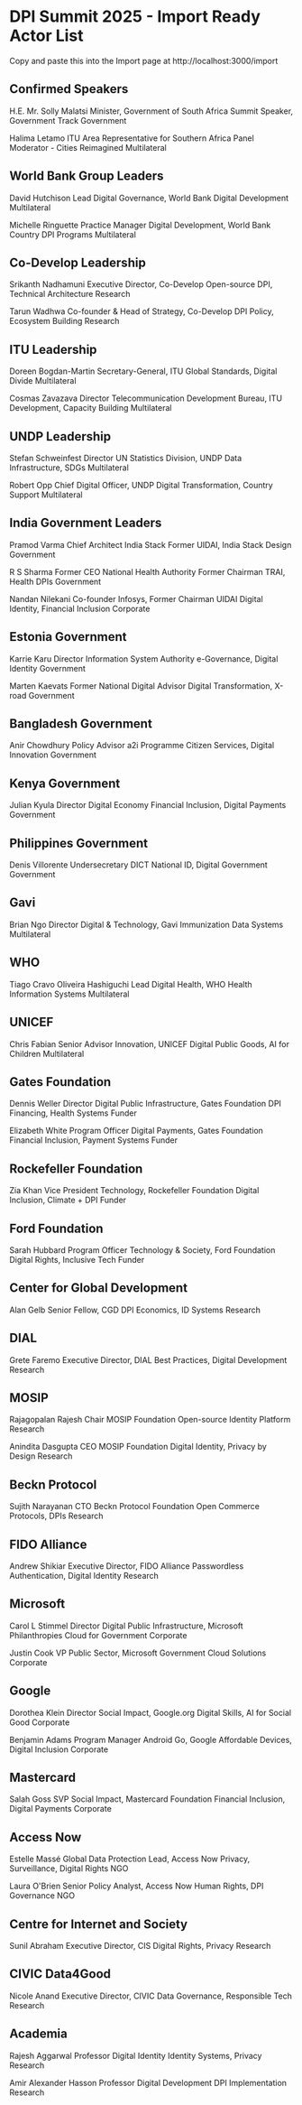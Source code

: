 # DPI Summit 2025 - Import Ready Actor List
Copy and paste this into the Import page at http://localhost:3000/import

## Confirmed Speakers
H.E. Mr. Solly Malatsi
Minister, Government of South Africa
Summit Speaker, Government Track
Government

Halima Letamo
ITU Area Representative for Southern Africa
Panel Moderator - Cities Reimagined
Multilateral

## World Bank Group Leaders
David Hutchison
Lead Digital Governance, World Bank
Digital Development
Multilateral

Michelle Ringuette
Practice Manager Digital Development, World Bank
Country DPI Programs
Multilateral

## Co-Develop Leadership
Srikanth Nadhamuni
Executive Director, Co-Develop
Open-source DPI, Technical Architecture
Research

Tarun Wadhwa
Co-founder & Head of Strategy, Co-Develop
DPI Policy, Ecosystem Building
Research

## ITU Leadership
Doreen Bogdan-Martin
Secretary-General, ITU
Global Standards, Digital Divide
Multilateral

Cosmas Zavazava
Director Telecommunication Development Bureau, ITU
Development, Capacity Building
Multilateral

## UNDP Leadership
Stefan Schweinfest
Director UN Statistics Division, UNDP
Data Infrastructure, SDGs
Multilateral

Robert Opp
Chief Digital Officer, UNDP
Digital Transformation, Country Support
Multilateral

## India Government Leaders
Pramod Varma
Chief Architect India Stack
Former UIDAI, India Stack Design
Government

R S Sharma
Former CEO National Health Authority
Former Chairman TRAI, Health DPIs
Government

Nandan Nilekani
Co-founder Infosys, Former Chairman UIDAI
Digital Identity, Financial Inclusion
Corporate

## Estonia Government
Karrie Karu
Director Information System Authority
e-Governance, Digital Identity
Government

Marten Kaevats
Former National Digital Advisor
Digital Transformation, X-road
Government

## Bangladesh Government
Anir Chowdhury
Policy Advisor a2i Programme
Citizen Services, Digital Innovation
Government

## Kenya Government
Julian Kyula
Director Digital Economy
Financial Inclusion, Digital Payments
Government

## Philippines Government
Denis Villorente
Undersecretary DICT
National ID, Digital Government
Government

## Gavi
Brian Ngo
Director Digital & Technology, Gavi
Immunization Data Systems
Multilateral

## WHO
Tiago Cravo Oliveira Hashiguchi
Lead Digital Health, WHO
Health Information Systems
Multilateral

## UNICEF
Chris Fabian
Senior Advisor Innovation, UNICEF
Digital Public Goods, AI for Children
Multilateral

## Gates Foundation
Dennis Weller
Director Digital Public Infrastructure, Gates Foundation
DPI Financing, Health Systems
Funder

Elizabeth White
Program Officer Digital Payments, Gates Foundation
Financial Inclusion, Payment Systems
Funder

## Rockefeller Foundation
Zia Khan
Vice President Technology, Rockefeller Foundation
Digital Inclusion, Climate + DPI
Funder

## Ford Foundation
Sarah Hubbard
Program Officer Technology & Society, Ford Foundation
Digital Rights, Inclusive Tech
Funder

## Center for Global Development
Alan Gelb
Senior Fellow, CGD
DPI Economics, ID Systems
Research

## DIAL
Grete Faremo
Executive Director, DIAL
Best Practices, Digital Development
Research

## MOSIP
Rajagopalan Rajesh
Chair MOSIP Foundation
Open-source Identity Platform
Research

Anindita Dasgupta
CEO MOSIP Foundation
Digital Identity, Privacy by Design
Research

## Beckn Protocol
Sujith Narayanan
CTO Beckn Protocol Foundation
Open Commerce Protocols, DPIs
Research

## FIDO Alliance
Andrew Shikiar
Executive Director, FIDO Alliance
Passwordless Authentication, Digital Identity
Research

## Microsoft
Carol L Stimmel
Director Digital Public Infrastructure, Microsoft Philanthropies
Cloud for Government
Corporate

Justin Cook
VP Public Sector, Microsoft
Government Cloud Solutions
Corporate

## Google
Dorothea Klein
Director Social Impact, Google.org
Digital Skills, AI for Social Good
Corporate

Benjamin Adams
Program Manager Android Go, Google
Affordable Devices, Digital Inclusion
Corporate

## Mastercard
Salah Goss
SVP Social Impact, Mastercard Foundation
Financial Inclusion, Digital Payments
Corporate

## Access Now
Estelle Massé
Global Data Protection Lead, Access Now
Privacy, Surveillance, Digital Rights
NGO

Laura O'Brien
Senior Policy Analyst, Access Now
Human Rights, DPI Governance
NGO

## Centre for Internet and Society
Sunil Abraham
Executive Director, CIS
Digital Rights, Privacy
Research

## CIVIC Data4Good
Nicole Anand
Executive Director, CIVIC
Data Governance, Responsible Tech
Research

## Academia
Rajesh Aggarwal
Professor Digital Identity
Identity Systems, Privacy
Research

Amir Alexander Hasson
Professor Digital Development
DPI Implementation
Research
